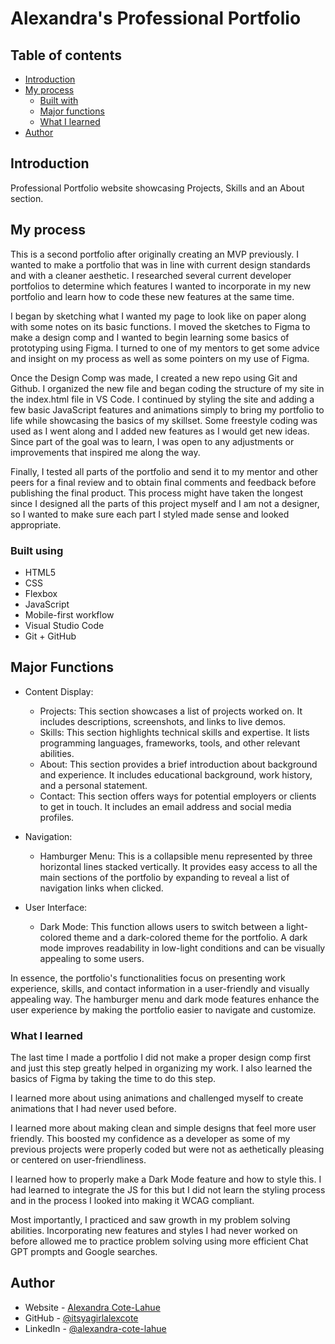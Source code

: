 # Alexandra's Professional Portfolio

## Table of contents

- [Introduction](#introduction)
- [My process](#my-process)
  - [Built with](#built-with)
  - [Major functions](#major-functions)
  - [What I learned](#what-i-learned)
- [Author](#author)

## Introduction

Professional Portfolio website showcasing Projects, Skills and an About section.

## My process

This is a second portfolio after originally creating an MVP previously. I wanted to make a portfolio that was in line with current design standards and with a cleaner aesthetic. I researched several current developer portfolios to determine which features I wanted to incorporate in my new portfolio and learn how to code these new features at the same time. 

I began by sketching what I wanted my page to look like on paper along with some notes on its basic functions. I moved the sketches to Figma to make a design comp and I wanted to begin learning some basics of prototyping using Figma. I turned to one of my mentors to get some advice and insight on my process as well as some pointers on my use of Figma.

Once the Design Comp was made, I created a new repo using Git and Github. I organized the new file and began coding the structure of my site in the index.html file in VS Code. I continued by styling the site and adding a few basic JavaScript features and animations simply to bring my portfolio to life while showcasing the basics of my skillset. Some freestyle coding was used as I went along and I added new features as I would get new ideas. Since part of the goal was to learn, I was open to any adjustments or improvements that inspired me along the way.

Finally, I tested all parts of the portfolio and send it to my mentor and other peers for a final review and to obtain final comments and feedback before publishing the final product. This process might have taken the longest since I designed all the parts of this project myself and I am not a designer, so I wanted to make sure each part I styled made sense and looked appropriate. 

### Built using

- HTML5
- CSS 
- Flexbox
- JavaScript
- Mobile-first workflow
- Visual Studio Code
- Git + GitHub

## Major Functions

- Content Display:
    - Projects: This section showcases a list of projects worked on. It includes descriptions, screenshots, and links to live demos.
    - Skills: This section highlights technical skills and expertise. It lists programming languages, frameworks, tools, and other relevant abilities.
    - About: This section provides a brief introduction about background and experience. It includes educational background, work history, and a personal statement.
    - Contact: This section offers ways for potential employers or clients to get in touch. It includes an email address and social media profiles.
  
- Navigation:
    - Hamburger Menu: This is a collapsible menu  represented by three horizontal lines stacked vertically. It provides easy access to all the main sections of the portfolio by expanding to reveal a list of       navigation links when clicked.
  
-  User Interface:
    - Dark Mode: This function allows users to switch between a light-colored theme and a dark-colored theme for the portfolio. A dark mode improves readability in low-light conditions and can be visually appealing to some users.
   
In essence, the portfolio's functionalities focus on presenting work experience, skills, and contact information in a user-friendly and visually appealing way. The hamburger menu and dark mode features enhance the user experience by making the portfolio easier to navigate and customize.

### What I learned

The last time I made a portfolio I did not make a proper design comp first and just this step greatly helped in organizing my work. I also learned the basics of Figma by taking the time to do this step. 

I learned more about using animations and challenged myself to create animations that I had never used before. 

I learned more about making clean and simple designs that feel more user friendly. This boosted my confidence as a developer as some of my previous projects were properly coded but were not as aethetically pleasing or centered on user-friendliness.

I learned how to properly make a Dark Mode feature and how to style this. I had learned to integrate the JS for this but I did not learn the styling process and in the process I looked into making it WCAG compliant.

Most importantly, I practiced and saw growth in my problem solving abilities. Incorporating new features and styles I had never worked on before allowed me to practice problem solving using more efficient Chat GPT prompts and Google searches.

## Author

- Website - [Alexandra Cote-Lahue](https://itsyagirlalexcote.github.io/professional-portfolio/)
- GitHub - [@itsyagirlalexcote](https://github.com/itsyagirlalexcote)
- LinkedIn - [@alexandra-cote-lahue](https://www.linkedin.com/in/alexandra-cote-lahue/)

